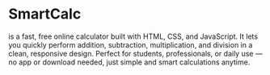 # SmartCalc
 is a fast, free online calculator built with HTML, CSS, and JavaScript. It lets you quickly perform addition, subtraction, multiplication, and division in a clean, responsive design. Perfect for students, professionals, or daily use — no app or download needed, just simple and smart calculations anytime.
